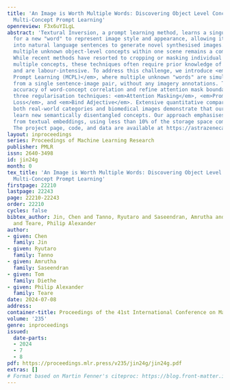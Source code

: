 ```yaml
---
title: 'An Image is Worth Multiple Words: Discovering Object Level Concepts using
  Multi-Concept Prompt Learning'
openreview: F3x6uYILgL
abstract: 'Textural Inversion, a prompt learning method, learns a singular text embedding
  for a new "word" to represent image style and appearance, allowing it to be integrated
  into natural language sentences to generate novel synthesised images. However, identifying
  multiple unknown object-level concepts within one scene remains a complex challenge.
  While recent methods have resorted to cropping or masking individual images to learn
  multiple concepts, these techniques often require prior knowledge of new concepts
  and are labour-intensive. To address this challenge, we introduce <em>Multi-Concept
  Prompt Learning (MCPL)</em>, where multiple unknown "words" are simultaneously learned
  from a single sentence-image pair, without any imagery annotations. To enhance the
  accuracy of word-concept correlation and refine attention mask boundaries, we propose
  three regularisation techniques: <em>Attention Masking</em>, <em>Prompts Contrastive
  Loss</em>, and <em>Bind Adjective</em>. Extensive quantitative comparisons with
  both real-world categories and biomedical images demonstrate that our method can
  learn new semantically disentangled concepts. Our approach emphasises learning solely
  from textual embeddings, using less than 10% of the storage space compared to others.
  The project page, code, and data are available at https://astrazeneca.github.io/mcpl.github.io.'
layout: inproceedings
series: Proceedings of Machine Learning Research
publisher: PMLR
issn: 2640-3498
id: jin24g
month: 0
tex_title: 'An Image is Worth Multiple Words: Discovering Object Level Concepts using
  Multi-Concept Prompt Learning'
firstpage: 22210
lastpage: 22243
page: 22210-22243
order: 22210
cycles: false
bibtex_author: Jin, Chen and Tanno, Ryutaro and Saseendran, Amrutha and Diethe, Tom
  and Teare, Philip Alexander
author:
- given: Chen
  family: Jin
- given: Ryutaro
  family: Tanno
- given: Amrutha
  family: Saseendran
- given: Tom
  family: Diethe
- given: Philip Alexander
  family: Teare
date: 2024-07-08
address:
container-title: Proceedings of the 41st International Conference on Machine Learning
volume: '235'
genre: inproceedings
issued:
  date-parts:
  - 2024
  - 7
  - 8
pdf: https://proceedings.mlr.press/v235/jin24g/jin24g.pdf
extras: []
# Format based on Martin Fenner's citeproc: https://blog.front-matter.io/posts/citeproc-yaml-for-bibliographies/
---
```

